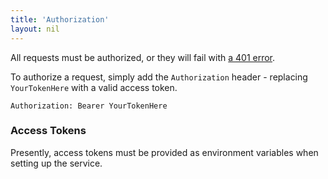 ```yaml
---
title: 'Authorization'
layout: nil
---
```


All requests must be authorized, or they will fail with
[a 401 error](#/status-codes).

To authorize a request, simply add the `Authorization` header - replacing
`YourTokenHere` with a valid access token.

	Authorization: Bearer YourTokenHere

### Access Tokens

Presently, access tokens must be provided as environment variables when setting
up the service.
